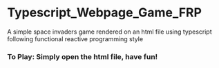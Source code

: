 # Typescript_Webpage_Game_FRP
 A simple space invaders game rendered on an html file using typescript following functional reactive programming style

### To Play: Simply open the html file, have fun!
